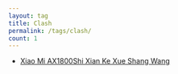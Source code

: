 ```yaml
---
layout: tag
title: Clash
permalink: /tags/clash/
count: 1
---
```


- [Xiao Mi AX1800Shi Xian Ke Xue Shang Wang ](https://zhaohongxuan.github.io/2023/12/17/xiaomi-ax1800-shellclash/)
